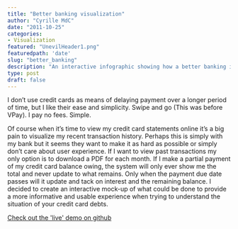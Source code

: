 ```yaml
---
title: "Better banking visualization"
author: "Cyrille MdC"
date: "2011-10-25"
categories:
- Visualization
featured: "UnevilHeader1.png"
featuredpath: 'date'
slug: "better_banking"
description: "An interactive infographic showing how a better banking information system could facilitate your understanding and control of your spending habits."
type: post
draft: false
---
```

I don’t use credit cards as means of delaying payment over a longer period of time, but I like their ease and simplicity. Swipe and go (This was before VPay). I pay no fees. Simple.

Of course when it’s time to view my credit card statements online it’s a big pain to visualize my recent transaction history. Perhaps this is simply with my bank but it seems they want to make it as hard as possible or simply don’t care about user experience. If I want to view past transactions my only option is to download a PDF for each month. If I make a partial payment of my credit card balance owing, the system will only ever show me the total and never update to what remains. Only when the payment due date passes will it update and tack on interest and the remaining balance. I decided to create an interactive mock-up of what could be done to provide a more informative and usable experience when trying to understand the situation of your credit card debts.

[Check out the 'live' demo on github](https://serialc.github.io/better_cred_info/)
